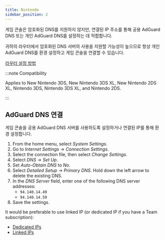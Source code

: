 ```yaml
---
title: Nintendo
sidebar_position: 2
---
```


게임 콘솔은 암호화된 DNS를 지원하지 않지만, 연결된 IP 주소를 통해 공용 AdGuard DNS 또는 개인 AdGuard DNS를 설정하는 데 적합합니다.

귀하의 라우터에서 암호화된 DNS 서버의 사용을 지원할 가능성이 높으므로 항상 개인 AdGuard DNS를 환경 설정하고 게임 콘솔을 연결할 수 있습니다.

[라우터 설정 방법](/private-dns/connect-devices/routers/routers.md)

:::note Compatibility

Applies to New Nintendo 3DS, New Nintendo 3DS XL, New Nintendo 2DS XL, Nintendo 3DS, Nintendo 3DS XL, and Nintendo 2DS.

:::

## AdGuard DNS 연결

게임 콘솔을 공용 AdGuard DNS 서버를 사용하도록 설정하거나 연결된 IP를 통해 환경 설정합니다.

1. From the home menu, select _System Settings_.
2. Go to _Internet Settings_ → _Connection Settings_.
3. Select the connection file, then select _Change Settings_.
4. Select _DNS_ → _Set Up_.
5. Set _Auto-Obtain DNS_ to _No_.
6. Select _Detailed Setup_ → _Primary DNS_. Hold down the left arrow to delete the existing DNS.
7. In the _DNS Server_ field, enter one of the following DNS server addresses:
   - `94.140.14.49`
   - `94.140.14.59`
8. Save the settings.

It would be preferable to use linked IP (or dedicated IP if you have a Team subscription):

- [Dedicated IPs](/private-dns/connect-devices/other-options/dedicated-ip.md)
- [Linked IPs](/private-dns/connect-devices/other-options/linked-ip.md)
